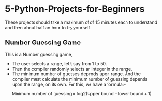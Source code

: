 # 5-Python-Projects-for-Beginners
These projects should take a maximum of of 15 minutes each to understand and then about half an hour to try yourself.


## Number Guessing Game
This is a Number guessing game,
- The user selects a range, let’s say from 1 to 50.
- Then the compiler randomly selects  an integer in the range.
- The minimum number of guesses depends upon range. And the compiler must calculate the minimum number of guessing depends upon the range, on its own. For this, we have a formula:-
<p align=center> Minimum number of guessing = log2(Upper bound – lower bound + 1) </p>

